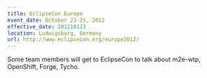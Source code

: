 ```yaml
---
title: EclipseCon Europe
event_date: October 23-25, 2012
effective_date: 201210123
location: Ludwigsburg, Germany
url: http://www.eclipsecon.org/europe2012/
---
```

Some team members will get to EclipseCon to talk about m2e-wtp, OpenShift, Forge, Tycho. 